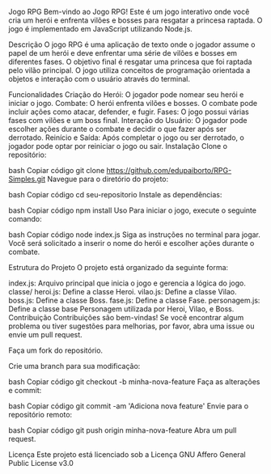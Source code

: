 Jogo RPG
Bem-vindo ao Jogo RPG! Este é um jogo interativo onde você cria um herói e enfrenta vilões e bosses para resgatar a princesa raptada. O jogo é implementado em JavaScript utilizando Node.js.

Descrição
O jogo RPG é uma aplicação de texto onde o jogador assume o papel de um herói e deve enfrentar uma série de vilões e bosses em diferentes fases. O objetivo final é resgatar uma princesa que foi raptada pelo vilão principal. O jogo utiliza conceitos de programação orientada a objetos e interação com o usuário através do terminal.

Funcionalidades
Criação do Herói: O jogador pode nomear seu herói e iniciar o jogo.
Combate: O herói enfrenta vilões e bosses. O combate pode incluir ações como atacar, defender, e fugir.
Fases: O jogo possui várias fases com vilões e um boss final.
Interação do Usuário: O jogador pode escolher ações durante o combate e decidir o que fazer após ser derrotado.
Reinício e Saída: Após completar o jogo ou ser derrotado, o jogador pode optar por reiniciar o jogo ou sair.
Instalação
Clone o repositório:

bash
Copiar código
git clone https://github.com/edupaiborto/RPG-Simples.git
Navegue para o diretório do projeto:

bash
Copiar código
cd seu-repositorio
Instale as dependências:

bash
Copiar código
npm install
Uso
Para iniciar o jogo, execute o seguinte comando:

bash
Copiar código
node index.js
Siga as instruções no terminal para jogar. Você será solicitado a inserir o nome do herói e escolher ações durante o combate.

Estrutura do Projeto
O projeto está organizado da seguinte forma:

index.js: Arquivo principal que inicia o jogo e gerencia a lógica do jogo.
classe/
heroi.js: Define a classe Heroi.
vilao.js: Define a classe Vilao.
boss.js: Define a classe Boss.
fase.js: Define a classe Fase.
personagem.js: Define a classe base Personagem utilizada por Heroi, Vilao, e Boss.
Contribuição
Contribuições são bem-vindas! Se você encontrar algum problema ou tiver sugestões para melhorias, por favor, abra uma issue ou envie um pull request.

Faça um fork do repositório.

Crie uma branch para sua modificação:

bash
Copiar código
git checkout -b minha-nova-feature
Faça as alterações e commit:

bash
Copiar código
git commit -am 'Adiciona nova feature'
Envie para o repositório remoto:

bash
Copiar código
git push origin minha-nova-feature
Abra um pull request.

Licença
Este projeto está licenciado sob a Licença GNU Affero General Public License v3.0